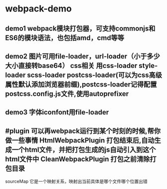 # webpack-demo
demo1 webpack模块打包器，可支持commonjs和ES6的模块语法，也包括amd，cmd等等
---
demo2 图片可用file-loader，url-loader（小于多少大小直接转base64）
      css相关 用css-loader style-loader scss-loader postcss-loader(可以为css高级属性默认添加浏览器前缀),postcss-loader记得配置postcss.config.js文件,使用autoprefixer
---
demo3 字体iconfont用file-loader
---
#plugin 可以再webpack运行到某个时刻的时候,帮你做一些事情
HtmlWebpackPlugin 打包结束后,自动生成一个html文件，并把打包生成的js自动引入到这个html文件中
CleanWebpackPlugin 打包之前清除打包目录
---
sourceMap 它是一个映射关系，映射出当前具体是哪个文件哪个位置出错